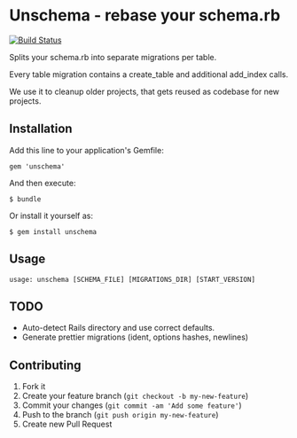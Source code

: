 # Unschema - rebase your schema.rb

[![Build Status](https://travis-ci.org/neopoly/unschema.png?branch=master)](https://travis-ci.org/neopoly/unschema)

Splits your schema.rb into separate migrations per table.

Every table migration contains a create_table and additional add_index calls.

We use it to cleanup older projects, that gets reused as codebase for new projects.

## Installation

Add this line to your application's Gemfile:

    gem 'unschema'

And then execute:

    $ bundle

Or install it yourself as:

    $ gem install unschema

## Usage

    usage: unschema [SCHEMA_FILE] [MIGRATIONS_DIR] [START_VERSION]

## TODO

* Auto-detect Rails directory and use correct defaults.
* Generate prettier migrations (ident, options hashes, newlines)

## Contributing

1. Fork it
2. Create your feature branch (`git checkout -b my-new-feature`)
3. Commit your changes (`git commit -am 'Add some feature'`)
4. Push to the branch (`git push origin my-new-feature`)
5. Create new Pull Request
